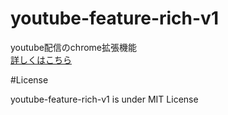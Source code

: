 # youtube-feature-rich-v1
youtube配信のchrome拡張機能<br>
[詳しくはこちら](https://blog.yuki0311.com/youtube-feature-rich-v1/ "詳しくはこちら")


#License

youtube-feature-rich-v1 is under MIT License
